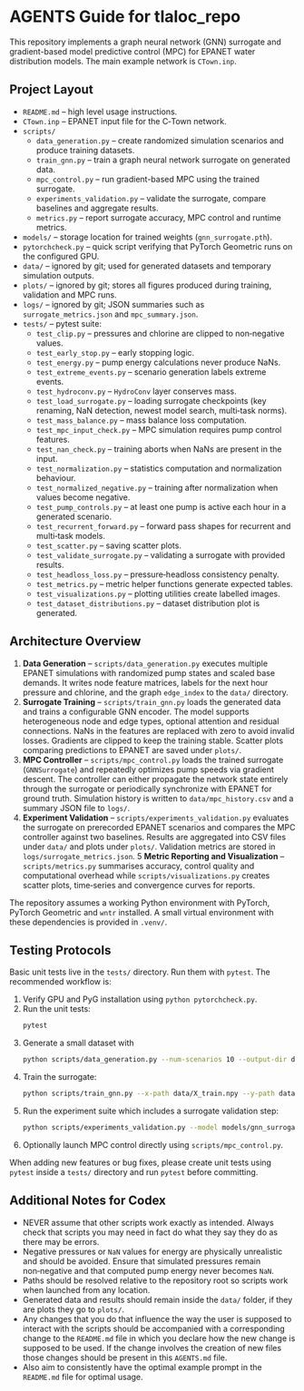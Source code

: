 # AGENTS Guide for tlaloc_repo

This repository implements a graph neural network (GNN) surrogate and gradient-based model predictive control (MPC) 
for EPANET water distribution models. The main example network is `CTown.inp`.

## Project Layout

- `README.md` – high level usage instructions.
- `CTown.inp` – EPANET input file for the C‑Town network.
- `scripts/`
  - `data_generation.py` – create randomized simulation scenarios and produce training datasets.
  - `train_gnn.py` – train a graph neural network surrogate on generated data.
  - `mpc_control.py` – run gradient-based MPC using the trained surrogate.
  - `experiments_validation.py` – validate the surrogate, compare baselines and aggregate results.
  - `metrics.py` – report surrogate accuracy, MPC control and runtime metrics.
- `models/` – storage location for trained weights (`gnn_surrogate.pth`).
- `pytorchcheck.py` – quick script verifying that PyTorch Geometric runs on the configured GPU.
- `data/` – ignored by git; used for generated datasets and temporary simulation outputs.
- `plots/` – ignored by git; stores all figures produced during training, validation and MPC runs.
- `logs/` – ignored by git; JSON summaries such as `surrogate_metrics.json` and `mpc_summary.json`.
- `tests/` – pytest suite:
  - `test_clip.py` – pressures and chlorine are clipped to non‑negative values.
  - `test_early_stop.py` – early stopping logic.
  - `test_energy.py` – pump energy calculations never produce NaNs.
  - `test_extreme_events.py` – scenario generation labels extreme events.
  - `test_hydroconv.py` – `HydroConv` layer conserves mass.
  - `test_load_surrogate.py` – loading surrogate checkpoints (key renaming, NaN detection, newest model search, multi‑task norms).
  - `test_mass_balance.py` – mass balance loss computation.
  - `test_mpc_input_check.py` – MPC simulation requires pump control features.
  - `test_nan_check.py` – training aborts when NaNs are present in the input.
  - `test_normalization.py` – statistics computation and normalization behaviour.
  - `test_normalized_negative.py` – training after normalization when values become negative.
  - `test_pump_controls.py` – at least one pump is active each hour in a generated scenario.
  - `test_recurrent_forward.py` – forward pass shapes for recurrent and multi‑task models.
  - `test_scatter.py` – saving scatter plots.
  - `test_validate_surrogate.py` – validating a surrogate with provided results.
  - `test_headloss_loss.py` – pressure‑headloss consistency penalty.
  - `test_metrics.py` – metric helper functions generate expected tables.
  - `test_visualizations.py` – plotting utilities create labelled images.
  - `test_dataset_distributions.py` – dataset distribution plot is generated.

## Architecture Overview

1. **Data Generation** – `scripts/data_generation.py` executes multiple EPANET simulations with randomized pump states and scaled base demands. It writes node feature matrices, labels for the next hour pressure and chlorine, and the graph `edge_index` to the `data/` directory.
2. **Surrogate Training** – `scripts/train_gnn.py` loads the generated data and trains a configurable GNN encoder. The model supports heterogeneous node and edge types, optional attention and residual connections. NaNs in the features are replaced with zero to avoid invalid losses. Gradients are clipped to keep the training stable. Scatter plots comparing predictions to EPANET are saved under `plots/`.
3. **MPC Controller** – `scripts/mpc_control.py` loads the trained surrogate (`GNNSurrogate`) and repeatedly optimizes pump speeds via gradient descent. The controller can either propagate the network state entirely through the surrogate or periodically synchronize with EPANET for ground truth. Simulation history is written to `data/mpc_history.csv` and a summary JSON file to `logs/`.
4. **Experiment Validation** – `scripts/experiments_validation.py` evaluates the surrogate on prerecorded EPANET scenarios and compares the MPC controller against two baselines. Results are aggregated into CSV files under `data/` and plots under `plots/`. Validation metrics are stored in `logs/surrogate_metrics.json`.
5 **Metric Reporting and Visualization** – `scripts/metrics.py` summarises accuracy, control quality and computational overhead while `scripts/visualizations.py` creates scatter plots, time‑series and convergence curves for reports.

The repository assumes a working Python environment with PyTorch, PyTorch Geometric and `wntr` installed. A small virtual environment with these dependencies is provided in `.venv/`.

## Testing Protocols

Basic unit tests live in the `tests/` directory. Run them with `pytest`. The recommended workflow is:

1. Verify GPU and PyG installation using `python pytorchcheck.py`.
2. Run the unit tests:
   ```bash
   pytest
   ```
3. Generate a small dataset with
   ```bash
   python scripts/data_generation.py --num-scenarios 10 --output-dir data/
   ```
4. Train the surrogate:
    ```bash
    python scripts/train_gnn.py --x-path data/X_train.npy --y-path data/Y_train.npy --edge-index-path data/edge_index.npy --inp-path CTown.inp
    ```
5. Run the experiment suite which includes a surrogate validation step:
   ```bash
   python scripts/experiments_validation.py --model models/gnn_surrogate.pth --inp CTown.inp
   ```
6. Optionally launch MPC control directly using `scripts/mpc_control.py`.

When adding new features or bug fixes, please create unit tests using `pytest` inside a `tests/` directory and run `pytest` before committing.

## Additional Notes for Codex

- NEVER assume that other scripts work exactly as intended. Always check that scripts you may need in fact do what they say they do as there may be errors.
- Negative pressures or `NaN` values for energy are physically unrealistic and should be avoided. Ensure that simulated pressures remain non‑negative and that computed pump energy never becomes `NaN`.
- Paths should be resolved relative to the repository root so scripts work when launched from any location.
- Generated data and results should remain inside the `data/` folder, if they are plots they go to `plots/`.
- Any changes that you do that influence the way the user is supposed to interact with the scripts should be accompanied with a corresponding change to the `README.md` file in which you declare how the new change is supposed to be used. If the change involves the creation of new files those changes should be present in this `AGENTS.md` file.
- Also aim to consistently have the optimal example prompt in the `README.md` file for optimal usage. 